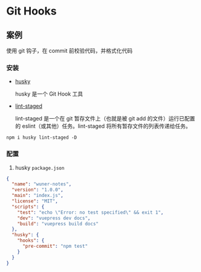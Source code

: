 # Git Hooks

## 案例

使用 git 钩子，在 commit 前校验代码，并格式化代码

### 安装

- [husky](https://www.npmjs.com/package/husky)

  husky 是一个 Git Hook 工具

- [lint-staged](https://github.com/okonet/lint-staged#readme)

  lint-staged 是一个在 git 暂存文件上（也就是被 git add 的文件）运行已配置的 eslint（或其他）任务。lint-staged 将所有暂存文件的列表传递给任务。

```
npm i husky lint-staged -D
```

### 配置

1. husky
   `package.json`

```json
{
  "name": "wuner-notes",
  "version": "1.0.0",
  "main": "index.js",
  "license": "MIT",
  "scripts": {
    "test": "echo \"Error: no test specified\" && exit 1",
    "dev": "vuepress dev docs",
    "build": "vuepress build docs"
  },
  "husky": {
    "hooks": {
      "pre-commit": "npm test"
    }
  }
}
```
